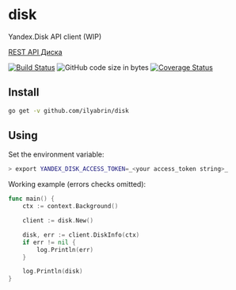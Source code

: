 # disk

Yandex.Disk API client (WIP)

[REST API Диска](https://yandex.ru/dev/disk/rest/)

<!-- ![GitHub](https://img.shields.io/github/license/ilyabrin/disk) -->
[![Build Status](https://travis-ci.org/ilyabrin/disk.svg?branch=release)](https://travis-ci.org/ilyabrin/disk)
![GitHub code size in bytes](https://img.shields.io/github/languages/code-size/ilyabrin/disk)
[![Coverage Status](https://coveralls.io/repos/github/ilyabrin/disk/badge.svg?branch=release)](https://coveralls.io/github/ilyabrin/disk?branch=release)
<!-- ![GitHub All Releases](https://img.shields.io/github/downloads/ilyabrin/disk/total) -->
<!-- ![GitHub last commit](https://img.shields.io/github/last-commit/ilyabrin/disk) -->
<!-- ![GitHub pull requests](https://img.shields.io/github/issues-pr-raw/ilyabrin/disk) -->

## Install

```sh
go get -v github.com/ilyabrin/disk
```

## Using

Set the environment variable:

```sh
> export YANDEX_DISK_ACCESS_TOKEN=_<your access_token string>_
```

Working example (errors checks omitted):

```go
func main() {
    ctx := context.Background()

    client := disk.New()

    disk, err := client.DiskInfo(ctx)
    if err != nil {
        log.Println(err)
    }

    log.Println(disk)
}

```
